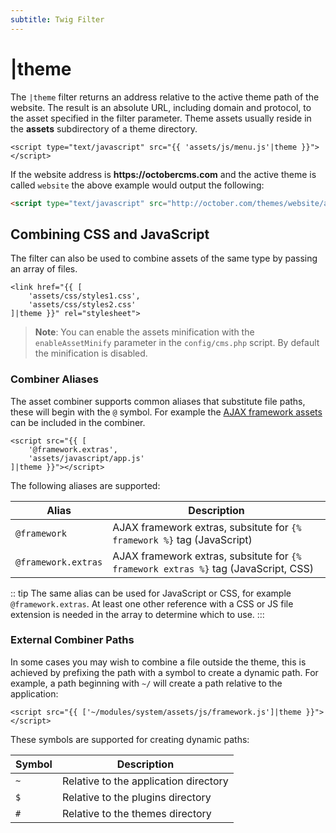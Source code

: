 ```yaml
---
subtitle: Twig Filter
---
```

# |theme

The `|theme` filter returns an address relative to the active theme path of the website. The result is an absolute URL, including domain and protocol, to the asset specified in the filter parameter. Theme assets usually reside in the **assets** subdirectory of a theme directory.

```twig
<script type="text/javascript" src="{{ 'assets/js/menu.js'|theme }}"></script>
```

If the website address is __https://octobercms.com__ and the active theme is called `website` the above example would output the following:

```html
<script type="text/javascript" src="http://october.com/themes/website/assets/js/menu.js"></script>
```

## Combining CSS and JavaScript

The filter can also be used to combine assets of the same type by passing an array of files.

```twig
<link href="{{ [
    'assets/css/styles1.css',
    'assets/css/styles2.css'
]|theme }}" rel="stylesheet">
```

> **Note**: You can enable the assets minification with the `enableAssetMinify` parameter in the `config/cms.php` script. By default the minification is disabled.

### Combiner Aliases

The asset combiner supports common aliases that substitute file paths, these will begin with the `@` symbol. For example the [AJAX framework assets](../../cms/ajax/introduction.md) can be included in the combiner.

```twig
<script src="{{ [
    '@framework.extras',
    'assets/javascript/app.js'
]|theme }}"></script>
```

The following aliases are supported:

Alias | Description
------------- | -------------
`@framework` | AJAX framework extras, subsitute for `{% framework %}` tag (JavaScript)
`@framework.extras` | AJAX framework extras, subsitute for `{% framework extras %}` tag (JavaScript, CSS)

:: tip
The same alias can be used for JavaScript or CSS, for example `@framework.extras`. At least one other reference with a CSS or JS file extension is needed in the array to determine which to use.
:::

### External Combiner Paths

In some cases you may wish to combine a file outside the theme, this is achieved by prefixing the path with a symbol to create a dynamic path. For example, a path beginning with `~/` will create a path relative to the application:

```twig
<script src="{{ ['~/modules/system/assets/js/framework.js']|theme }}"></script>
```

These symbols are supported for creating dynamic paths:

Symbol | Description
------------- | -------------
`~` | Relative to the application directory
`$` | Relative to the plugins directory
`#` | Relative to the themes directory
